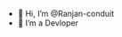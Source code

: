 - 👋 Hi, I’m @Ranjan-conduit
- 👀 I’m a Devloper

<!---
Ranjan-conduit/Ranjan-conduit is a ✨ special ✨ repository because its `README.md` (this file) appears on your GitHub profile.
You can click the Preview link to take a look at your changes.
--->
